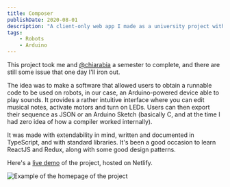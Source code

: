```yaml
---
title: Composer
publishDate: 2020-08-01
description: "A client-only web app I made as a university project with ReactJS + ReduxJS that allows to create scripted actions for robots."
tags: 
    - Robots
    - Arduino
---
```


This project took me and [@chiarabia](https://github.com/chiarabia) a semester to complete, and there are still some issue that one day I'll iron out.

The idea was to make a software that allowed users to obtain a runnable code to be used on robots, in our case, an Arduino-powered device able to play sounds. It provides a rather intuitive interface where you can edit musical notes, activate motors and turn on LEDs. Users can then export their sequence as JSON or an Arduino Sketch (basically C, and at the time I had zero idea of how a compiler worked internally).

It was made with extendability in mind, written and documented in TypeScript, and with standard libraries. It's been a good occasion to learn ReactJS and Redux, along with some good design patterns.

Here's a [live demo](https://github.com/andreafra/composer) of the project, hosted on Netlify.

![Example of the homepage of the project](/images/composer.png)
